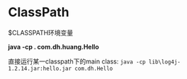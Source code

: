 # ClassPath

$CLASSPATH环境变量

**java -cp . com.dh.huang.Hello**

直接运行某一classpath下的main class: `java -cp lib\log4j-1.2.14.jar:hello.jar com.dh.Hello`
